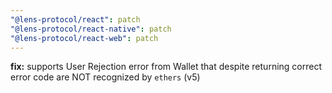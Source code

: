 ```yaml
---
"@lens-protocol/react": patch
"@lens-protocol/react-native": patch
"@lens-protocol/react-web": patch
---
```


**fix:** supports User Rejection error from Wallet that despite returning correct error code are NOT recognized by `ethers` (v5)
